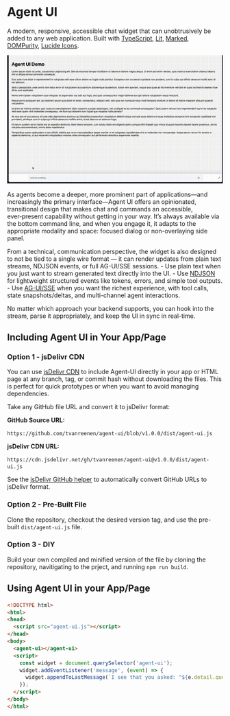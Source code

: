 # Agent UI

A modern, responsive, accessible chat widget that can unobtrusively be added to any web application. Built with [TypeScript](https://github.com/microsoft/TypeScript), [Lit](https://github.com/lit/lit), [Marked](https://github.com/markedjs/marked), [DOMPurity](https://github.com/cure53/DOMPurify), [Lucide Icons](https://github.com/lucide-icons/lucide).

![Demo](examples/demo.gif)

As agents become a deeper, more prominent part of applications—and increasingly the primary interface—Agent UI offers an opinionated, transitional design that makes chat and commands an accessible, ever‑present capability without getting in your way. It’s always available via the bottom command line, and when you engage it, it adapts to the appropriate modality and space: focused dialog or non-overlaying side panel.

From a technical, communication perspective, the widget is also designed to not be tied to a single wire format — it can render updates from plain text streams, NDJSON events, or full AG-UI/SSE sessions.
	- Use plain text when you just want to stream generated text directly into the UI.
	- Use [NDJSON](https://github.com/ndjson/ndjson-spec) for lightweight structured events like tokens, errors, and simple tool outputs.
	- Use [AG-UI/SSE](https://github.com/ag-ui-protocol/ag-ui) when you want the richest experience, with tool calls, state snapshots/deltas, and multi-channel agent interactions.

No matter which approach your backend supports, you can hook into the stream, parse it appropriately, and keep the UI in sync in real-time.

## Including Agent UI in Your App/Page

### Option 1 -  jsDelivr CDN

You can use [jsDelivr CDN](https://www.jsdelivr.com) to include Agent-UI directly in your app or HTML page at any branch, tag, or commit hash without downloading the files. This is perfect for quick prototypes or when you want to avoid managing dependencies.

Take any GitHub file URL and convert it to jsDelivr format:

**GitHub Source URL:**
```
https://github.com/tvanreenen/agent-ui/blob/v1.0.0/dist/agent-ui.js
```

**jsDelivr CDN URL:**
```
https://cdn.jsdelivr.net/gh/tvanreenen/agent-ui@v1.0.0/dist/agent-ui.js
```

See the [jsDelivr GitHub helper](https://www.jsdelivr.com/github) to automatically convert GitHub URLs to jsDelivr format.

### Option 2 - Pre-Built File

Clone the repository, checkout the desired version tag, and use the pre-built `dist/agent-ui.js` file.

### Option 3 - DIY

Build your own compiled and minified version of the file by cloning the repository, navitigating to the prject, and running `npm run build`.

## Using Agent UI in your App/Page

```html
<!DOCTYPE html>
<html>
<head>
  <script src="agent-ui.js"></script>
</head>
<body>
  <agent-ui></agent-ui>
  <script>
    const widget = document.querySelector('agent-ui');
    widget.addEventListener('message', (event) => {
      widget.appendToLastMessage(`I see that you asked: "${e.detail.query}"`)
    });
  </script>
</body>
</html>
```
